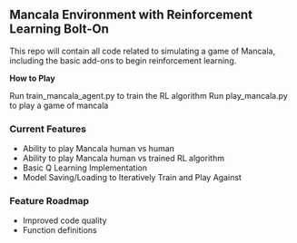 ## Mancala Environment with Reinforcement Learning Bolt-On
This repo will contain all code related to simulating a game of Mancala, including the basic add-ons to begin reinforcement learning.

**How to Play**

Run train_mancala_agent.py to train the RL algorithm
Run play_mancala.py to play a game of mancala

### Current Features
- Ability to play Mancala human vs human
- Ability to play Mancala human vs trained RL algorithm
- Basic Q Learning Implementation
- Model Saving/Loading to Iteratively Train and Play Against

### Feature Roadmap
- Improved code quality
- Function definitions
